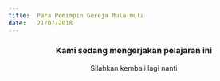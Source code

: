 ```yaml
---
title:  Para Pemimpin Gereja Mula-mula
date:   21/07/2018
---
```


### <center>Kami sedang mengerjakan pelajaran ini</center>
<center>Silahkan kembali lagi nanti</center>